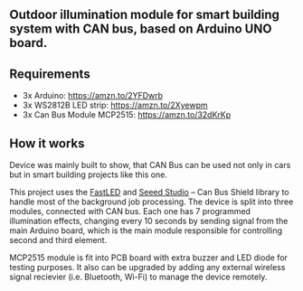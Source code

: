 ## Outdoor illumination module for smart building system with CAN bus, based on Arduino UNO board.


## Requirements
- 3x Arduino: https://amzn.to/2YFDwrb
- 3x WS2812B LED strip: https://amzn.to/2Xyewpm
- 3x Can Bus Module MCP2515: https://amzn.to/32dKrKp

## How it works

Device was mainly built to show, that CAN Bus can be used not only in cars but in smart building projects like this one. 

This project uses the [FastLED](https://github.com/FastLED/FastLED) and [Seeed Studio](https://github.com/Seeed-Studio/CAN_BUS_Shield) – Can Bus Shield library to handle most of the background job processing. The device is split into three modules, connected with CAN bus. Each one has 7 programmed illumination effects, changing every 10 seconds by sending signal from the main Arduino board, which is the main module responsible for controlling second and third element.

MCP2515 module is fit into PCB board with extra buzzer and LED diode for testing purposes. It also can be upgraded by adding any external wireless signal recievier (i.e. Bluetooth, Wi-Fi) to manage the device remotely.

